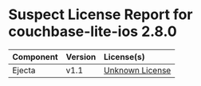 
Suspect License Report for couchbase-lite-ios 2.8.0
===================================================

|Component|Version|License(s)|
| :--- | :--- | :--- |
|Ejecta|v1.1|[Unknown License](../../license-data/00000000-0010-0000-0000-000000000000.txt)|
